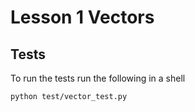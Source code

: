 
# Lesson 1 Vectors

## Tests

To run the tests run the following in a shell

````
python test/vector_test.py
````


